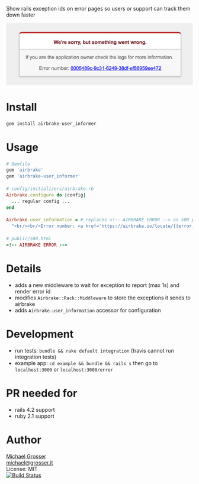 Show rails exception ids on error pages so users or support can track them down faster

![Example](assets/example.png?raw=true)

Install
=======

```Bash
gem install airbrake-user_informer
```

Usage
=====

```Ruby
# Gemfile
gem 'airbrake'
gem 'airbrake-user_informer'

# config/initializers/airbrake.rb
Airbrake.configure do |config|
  ... regular config ...
end

Airbrake.user_information = # replaces <!-- AIRBRAKE ERROR --> on 500 pages
  "<br/><br/>Error number: <a href='https://airbrake.io/locate/{{error_id}}'>{{error_id}}</a>"

# public/500.html
<!-- AIRBRAKE ERROR -->
```

Details
=======
 - adds a new middleware to wait for exception to report (max 1s) and render error id
 - modifies `Airbrake::Rack::Middleware` to store the exceptions it sends to airbrake
 - adds `Airbrake.user_information` accessor for configuration

Development
===========
 - run tests: `bundle && rake default integration` (travis cannot run integration tests)
 - example app: `cd example && bundle && rails s` then go to `localhost:3000` or `localhost:3000/error`

PR needed for
=============
 - rails 4.2 support
 - ruby 2.1 support

Author
======
[Michael Grosser](http://grosser.it)<br/>
michael@grosser.it<br/>
License: MIT<br/>
[![Build Status](https://travis-ci.org/grosser/airbrake-user_informer.png)](https://travis-ci.org/grosser/airbrake-user_informer)
